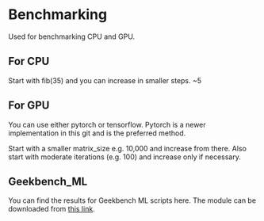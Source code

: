 # Benchmarking
Used for benchmarking CPU and GPU.

## For CPU
Start with fib(35) and you can increase in smaller steps. ~5

## For GPU
You can use either pytorch or tensorflow.
Pytorch is a newer implementation in this git and is the preferred method.

Start with a smaller matrix_size e.g. 10,000 and increase from there. Also start with moderate iterations (e.g. 100) and increase only if necessary.

## Geekbench_ML
You can find the results for Geekbench ML scripts here. The module can be downloaded from [this link](https://www.geekbench.com/ml/).

